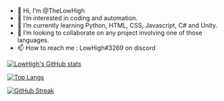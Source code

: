 - 👋 Hi, I’m @TheLowHigh
- 👀 I’m interested in coding and automation.
- 🌱 I’m currently learning Python, HTML, CSS, Javascript, C# and Unity.
- 💞️ I’m looking to collaborate on any project involving one of those languages.
- 📫 How to reach me : LowHigh#3269 on discord

[![LowHigh's GitHub stats](https://github-readme-stats.vercel.app/api?username=TheLowHigh&show_icons=true&theme=onedark)](https://github.com/anuraghazra/github-readme-stats)



[![Top Langs](https://github-readme-stats.vercel.app/api/top-langs/?username=TheLowHigh&layout=compact&show_icons=true&theme=onedark)](https://github.com/anuraghazra/github-readme-stats)

[![GitHub Streak](http://github-readme-streak-stats.herokuapp.com?user=TheLowHigh&theme=tokyonight&hide_border=false&date_format=n%2Fj%5B%2FY%5D)](https://git.io/streak-stats)
